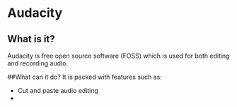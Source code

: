 # Audacity
## What is it?
Audacity is free open source software (FOSS) which is used for both editing and recording audio.

##What can it do?
It is packed with features such as:
* Cut and paste audio editing
* 